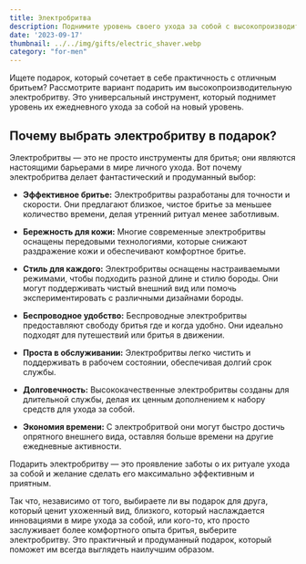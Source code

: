 ```yaml
---
title: Электробритва
description: Поднимите уровень своего ухода за собой с высокопроизводительной электробритвой.
date: '2023-09-17'
thumbnail: ../../img/gifts/electric_shaver.webp
category: "for-men"
---
```

Ищете подарок, который сочетает в себе практичность с отличным бритьем? Рассмотрите вариант подарить им высокопроизводительную электробритву. Это универсальный инструмент, который поднимет уровень их ежедневного ухода за собой на новый уровень.

## Почему выбрать электробритву в подарок?

Электробритвы — это не просто инструменты для бритья; они являются настоящими барьерами в мире личного ухода. Вот почему электробритва делает фантастический и продуманный выбор:

- **Эффективное бритье:** Электробритвы разработаны для точности и скорости. Они предлагают близкое, чистое бритье за меньшее количество времени, делая утренний ритуал менее заботливым.

- **Бережность для кожи:** Многие современные электробритвы оснащены передовыми технологиями, которые снижают раздражение кожи и обеспечивают комфортное бритье.

- **Стиль для каждого:** Электробритвы оснащены настраиваемыми режимами, чтобы подходить разной длине и стилю бороды. Они могут поддерживать чистый внешний вид или помочь экспериментировать с различными дизайнами бороды.

- **Беспроводное удобство:** Беспроводные электробритвы предоставляют свободу бритья где и когда удобно. Они идеально подходят для путешествий или бритья в движении.

- **Проста в обслуживании:** Электробритвы легко чистить и поддерживать в рабочем состоянии, обеспечивая долгий срок службы.

- **Долговечность:** Высококачественные электробритвы созданы для длительной службы, делая их ценным дополнением к набору средств для ухода за собой.

- **Экономия времени:** С электробритвой они могут быстро достичь опрятного внешнего вида, оставляя больше времени на другие ежедневные активности.

Подарить электробритву — это проявление заботы о их ритуале ухода за собой и желание сделать его максимально эффективным и приятным.

Так что, независимо от того, выбираете ли вы подарок для друга, который ценит ухоженный вид, близкого, который наслаждается инновациями в мире ухода за собой, или кого-то, кто просто заслуживает более комфортного опыта бритья, выберите электробритву. Это практичный и продуманный подарок, который поможет им всегда выглядеть наилучшим образом.
